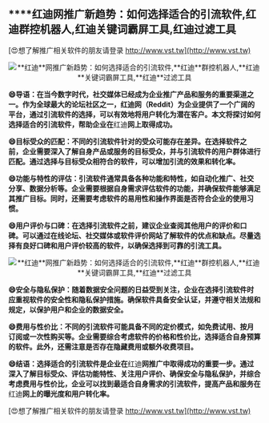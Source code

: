 ## ****红迪**网推广新趋势：如何选择适合的引流软件,**红迪**群控机器人,**红迪**关键词霸屏工具,**红迪**过滤工具**

[😍想了解推广相关软件的朋友请登录 http://www.vst.tw](http://www.vst.tw)

 <center><img src="https://vst.tw/MP4/tuiguang/png/2.png" alt="**红迪**网推广新趋势：如何选择适合的引流软件,**红迪**群控机器人,**红迪**关键词霸屏工具,**红迪**过滤工具"></center>

**😄导语：在当今数字时代，社交媒体已经成为企业推广产品和服务的重要渠道之一。作为全球最大的论坛社区之一，**红迪**网（Reddit）为企业提供了一个广阔的平台，通过引流软件的选择，可以有效地将用户转化为潜在客户。本文将探讨如何选择适合的引流软件，帮助企业在**红迪**网上取得成功。**

**😄目标受众的匹配：不同的引流软件针对的受众可能存在差异。在选择软件之前，企业需要深入了解自身产品或服务的目标受众，并与引流软件的用户群体进行匹配。通过选择与目标受众相符合的软件，可以增加引流的效果和转化率。**

**😄功能与特性的评估：引流软件通常具备各种功能和特性，如自动化推广、社交分享、数据分析等。企业需要根据自身需求评估软件的功能，并确保软件能够满足其推广目标。同时，还需要考虑软件的易用性和操作界面是否符合企业的使用习惯。**

**😄用户评价与口碑：在选择引流软件之前，建议企业查阅其他用户的评价和口碑。可以通过在线论坛、社交媒体或软件评价网站了解软件的优点和缺点。尽量选择有良好口碑和用户评价较高的软件，以确保选择到可靠的引流工具。**

 <center><img src="https://vst.tw/MP4/tuiguang/png/4.png" alt="**红迪**网推广新趋势：如何选择适合的引流软件,**红迪**群控机器人,**红迪**关键词霸屏工具,**红迪**过滤工具"></center>

**😄安全与隐私保护：随着数据安全问题的日益受到关注，企业在选择引流软件时应重视软件的安全性和隐私保护措施。确保软件具备安全认证，并遵守相关法规和规定，以保护用户和企业的数据安全。**

**😄费用与性价比：不同的引流软件可能具备不同的定价模式，如免费试用、按月订阅或一次性购买等。企业需要综合考虑软件的价格和性价比，选择适合自身预算的软件。此外，还需注意是否存在隐藏费用或额外收费项目。**

**😄结语：选择适合的引流软件是企业在**红迪**网推广中取得成功的重要一步。通过深入了解目标受众、评估功能特性、关注用户评价、确保安全与隐私保护，并综合考虑费用与性价比，企业可以找到最适合自身需求的引流软件，提高产品和服务在**红迪**网上的曝光度和用户转化率。**

[😍想了解推广相关软件的朋友请登录 http://www.vst.tw](http://www.vst.tw)



